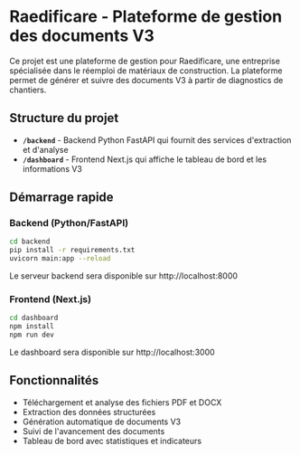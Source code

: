# Raedificare - Plateforme de gestion des documents V3

Ce projet est une plateforme de gestion pour Raedificare, une entreprise spécialisée dans le réemploi de matériaux de construction. La plateforme permet de générer et suivre des documents V3 à partir de diagnostics de chantiers.

## Structure du projet

- **`/backend`** - Backend Python FastAPI qui fournit des services d'extraction et d'analyse
- **`/dashboard`** - Frontend Next.js qui affiche le tableau de bord et les informations V3

## Démarrage rapide

### Backend (Python/FastAPI)

```bash
cd backend
pip install -r requirements.txt
uvicorn main:app --reload
```

Le serveur backend sera disponible sur http://localhost:8000

### Frontend (Next.js)

```bash
cd dashboard
npm install
npm run dev
```

Le dashboard sera disponible sur http://localhost:3000

## Fonctionnalités

- Téléchargement et analyse des fichiers PDF et DOCX
- Extraction des données structurées
- Génération automatique de documents V3
- Suivi de l'avancement des documents
- Tableau de bord avec statistiques et indicateurs 